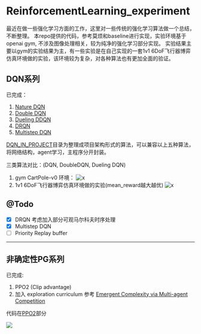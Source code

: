 # ReinforcementLearning_experiment
最近在做一些强化学习方面的工作，这里对一些传统的强化学习算法做一个总结，不断整理。
本repo提供的代码，参考莫烦和baseline进行实现，实验环境基于openai gym, 不涉及图像处理相关，较为纯净的强化学习部分实现。
实验结果主要以gym的实验结果为主，有一些实验是在自己实现的一套1v1 6DoF飞行器博弈仿真环境做的实验，该环境较为复杂，对各种算法也有更加全面的验证。

## DQN系列
已完成：     
1. [Nature DQN](http://www.nature.com/articles/nature14236)      
2. [Double DQN](https://arxiv.org/abs/1509.06461)     
3. [Dueling DDQN](https://arxiv.org/abs/1511.06581)    
4. [DRQN](https://arxiv.org/abs/1507.06527)    
5. [Multistep DQN](https://arxiv.org/abs/1703.01327)           

[DQN_IN_PROJECT](https://github.com/zhkmxx9302013/ReinforcementLearning_experiment/tree/master/DQN_IN_PROJECT)目录为整理成项目架构形式的算法，可以兼容以上五种算法，将网络结构，agent学习，主程序分开封装。      

三类算法对比：(DQN, DoubleDQN, Dueling DQN)
1. gym CartPole-v0 环境：
![x](https://res.cloudinary.com/djhkiiiap/image/upload/v1548387003/%E5%BE%AE%E4%BF%A1%E6%88%AA%E5%9B%BE_20190125112753.png)
2. 1v1 6DoF飞行器博弈仿真环境做的实验(mean_reward越大越优)
![x](https://res.cloudinary.com/djhkiiiap/image/upload/v1548492902/%E5%BE%AE%E4%BF%A1%E6%88%AA%E5%9B%BE_20190126165446.png)


## @Todo
- [x] DRQN 考虑加入部分可观马尔科夫时序处理
- [x] Multistep DQN
- [ ] Priority Replay buffer

---

## 非确定性PG系列

已完成:

1. PPO2 (Clip advantage)
2. 加入 exploration curriculum  参考 [Emergent Complexity via Multi-agent Competition](https://arxiv.org/abs/1710.03748)

代码在[PPO2](https://github.com/zhkmxx9302013/ReinforcementLearning_experiment/tree/master/PPO2)部分

![](https://res.cloudinary.com/djhkiiiap/image/upload/v1554520369/%E6%9C%AA%E6%A0%87%E9%A2%98-2.png)